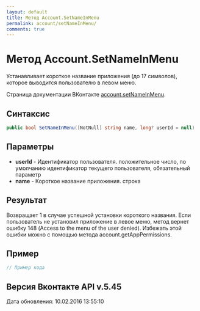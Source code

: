 ```yaml
---
layout: default
title: Метод Account.SetNameInMenu
permalink: account/setNameInMenu/
comments: true
---
```

# Метод Account.SetNameInMenu
Устанавливает короткое название приложения (до 17 символов), которое выводится пользователю в левом меню.

Страница документации ВКонтакте [account.setNameInMenu](https://vk.com/dev/account.setNameInMenu).
## Синтаксис
``` csharp
public bool SetNameInMenu([NotNull] string name, long? userId = null)
```

## Параметры
+ **userId** - Идентификатор пользователя. положительное число, по умолчанию идентификатор текущего пользователя, обязательный параметр
+ **name** - Короткое название приложения. строка

## Результат
Возвращает 1 в случае успешной установки короткого названия. 
Если пользователь не установил приложение в левое меню, метод вернет ошибку 148 (Access to the menu of the user denied). Избежать этой ошибки можно с помощью метода account.getAppPermissions.

## Пример
``` csharp
// Пример кода
```

## Версия Вконтакте API v.5.45
Дата обновления: 10.02.2016 13:55:10
